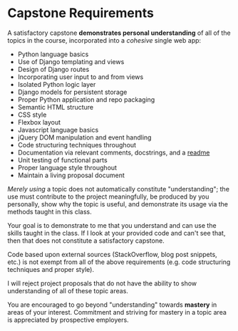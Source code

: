 # Capstone Requirements

A satisfactory capstone **demonstrates personal understanding** of all of the topics in the course, incorporated into a _cohesive_ single web app:

* Python language basics
* Use of Django templating and views
* Design of Django routes
* Incorporating user input to and from views
* Isolated Python logic layer
* Django models for persistent storage
* Proper Python application and repo packaging
* Semantic HTML structure
* CSS style
* Flexbox layout
* Javascript language basics
* jQuery DOM manipulation and event handling
* Code structuring techniques throughout
* Documentation via relevant comments, docstrings, and a [readme](/notes/capstone-readme.md)
* Unit testing of functional parts
* Proper language style throughout
* Maintain a living proposal document

_Merely using_ a topic does not automatically constitute "understanding";
the use must contribute to the project meaningfully, be produced by you personally, show why the topic is useful, and demonstrate its usage via the methods taught in this class.

Your goal is to demonstrate to me that you understand and can use the skills taught in the class.
If I look at your provided code and can't see that, then that does not constitute a satisfactory capstone.

Code based upon external sources (StackOverflow, blog post snippets, etc.) is not exempt from all of the above requirements (e.g. code structuring techniques and proper style).

I will reject project proposals that do not have the ability to show understanding of all of these topic areas.

You are encouraged to go beyond "understanding" towards **mastery** in areas of your interest.
Commitment and striving for mastery in a topic area is appreciated by prospective employers.
